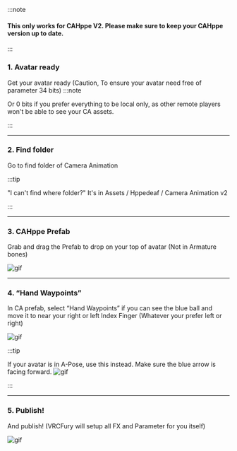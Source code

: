:::note

#### This only works for CAHppe V2. Please make sure to keep your CAHppe version up to date.

:::
### 1. Avatar ready
Get your avatar ready (Caution, To ensure your avatar need free of parameter 34 bits)
:::note

Or 0 bits if you prefer everything to be local only, as other remote players won't be able to see your CA assets.

:::
___

### 2. Find folder
Go to find folder of Camera Animation

:::tip

"I can't find where folder?"
It's in Assets / Hppedeaf / Camera Animation v2

:::
___

### 3. CAHppe Prefab
Grab and drag the Prefab to drop on your top of avatar (Not in Armature bones)

![gif](@site/static/img/1.gif)
___

### 4. “Hand Waypoints”
In CA prefab, select “Hand Waypoints” if you can see the blue ball and move it to near your right or left Index Finger (Whatever your prefer left or right)

![gif](@site/static/img/2.gif)

:::tip

If your avatar is in A-Pose, use this instead. Make sure the blue arrow is facing forward.
![gif](@site/static/img/3.gif)

:::
___

### 5. Publish!
And publish! (VRCFury will setup all FX and Parameter for you itself)

![gif](@site/static/img/4.gif)

<!-- // FULL TUTORIAL VIDEOS HERE -->

